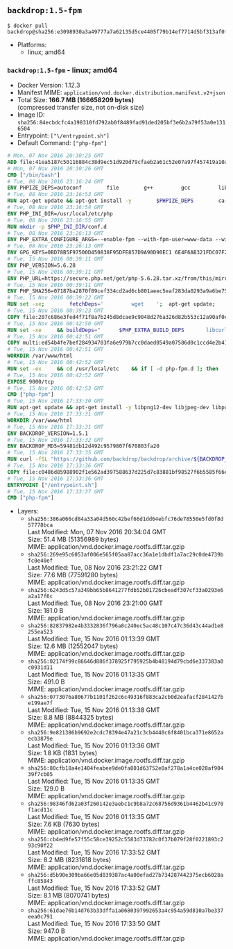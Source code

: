## `backdrop:1.5-fpm`

```console
$ docker pull backdrop@sha256:e3098930a3a49777a7a62135d5ce4405f79b14ef7714d5bf313af0f76cf3d6ba
```

-	Platforms:
	-	linux; amd64

### `backdrop:1.5-fpm` - linux; amd64

-	Docker Version: 1.12.3
-	Manifest MIME: `application/vnd.docker.distribution.manifest.v2+json`
-	Total Size: **166.7 MB (166658209 bytes)**  
	(compressed transfer size, not on-disk size)
-	Image ID: `sha256:84ecbdcfc4a198310fd792ab0f8489fad91ded205bf3e6b2a79f53a0e1316504`
-	Entrypoint: `["\/entrypoint.sh"]`
-	Default Command: `["php-fpm"]`

```dockerfile
# Mon, 07 Nov 2016 20:30:25 GMT
ADD file:41ea5187c50116884c38d9ec51d920d79cfaeb2a61c52e07a97f457419a10a4f in / 
# Mon, 07 Nov 2016 20:30:26 GMT
CMD ["/bin/bash"]
# Tue, 08 Nov 2016 23:16:24 GMT
ENV PHPIZE_DEPS=autoconf 		file 		g++ 		gcc 		libc-dev 		make 		pkg-config 		re2c
# Tue, 08 Nov 2016 23:16:53 GMT
RUN apt-get update && apt-get install -y 		$PHPIZE_DEPS 		ca-certificates 		curl 		libedit2 		libsqlite3-0 		libxml2 		xz-utils 	--no-install-recommends && rm -r /var/lib/apt/lists/*
# Tue, 08 Nov 2016 23:16:54 GMT
ENV PHP_INI_DIR=/usr/local/etc/php
# Tue, 08 Nov 2016 23:16:55 GMT
RUN mkdir -p $PHP_INI_DIR/conf.d
# Tue, 08 Nov 2016 23:26:13 GMT
ENV PHP_EXTRA_CONFIGURE_ARGS=--enable-fpm --with-fpm-user=www-data --with-fpm-group=www-data
# Tue, 08 Nov 2016 23:26:13 GMT
ENV GPG_KEYS=0BD78B5F97500D450838F95DFE857D9A90D90EC1 6E4F6AB321FDC07F2C332E3AC2BF0BC433CFC8B3
# Tue, 15 Nov 2016 00:39:11 GMT
ENV PHP_VERSION=5.6.28
# Tue, 15 Nov 2016 00:39:11 GMT
ENV PHP_URL=https://secure.php.net/get/php-5.6.28.tar.xz/from/this/mirror PHP_ASC_URL=https://secure.php.net/get/php-5.6.28.tar.xz.asc/from/this/mirror
# Tue, 15 Nov 2016 00:39:11 GMT
ENV PHP_SHA256=07187ba2870f89cef334cd2ad6cb801aeec5eaf283da0293a9a6be75d6786d11 PHP_MD5=1e01c66b2e67ab3b56a6180ee560fe4c
# Tue, 15 Nov 2016 00:39:22 GMT
RUN set -xe; 		fetchDeps=' 		wget 	'; 	apt-get update; 	apt-get install -y --no-install-recommends $fetchDeps; 	rm -rf /var/lib/apt/lists/*; 		mkdir -p /usr/src; 	cd /usr/src; 		wget -O php.tar.xz "$PHP_URL"; 		if [ -n "$PHP_SHA256" ]; then 		echo "$PHP_SHA256 *php.tar.xz" | sha256sum -c -; 	fi; 	if [ -n "$PHP_MD5" ]; then 		echo "$PHP_MD5 *php.tar.xz" | md5sum -c -; 	fi; 		if [ -n "$PHP_ASC_URL" ]; then 		wget -O php.tar.xz.asc "$PHP_ASC_URL"; 		export GNUPGHOME="$(mktemp -d)"; 		for key in $GPG_KEYS; do 			gpg --keyserver ha.pool.sks-keyservers.net --recv-keys "$key"; 		done; 		gpg --batch --verify php.tar.xz.asc php.tar.xz; 		rm -r "$GNUPGHOME"; 	fi; 		apt-get purge -y --auto-remove $fetchDeps
# Tue, 15 Nov 2016 00:39:23 GMT
COPY file:207c686e3fed4f71f8a7b245d8dcae9c9048d276a326d82b553c12a90af0c0ca in /usr/local/bin/ 
# Tue, 15 Nov 2016 00:42:50 GMT
RUN set -xe 	&& buildDeps=" 		$PHP_EXTRA_BUILD_DEPS 		libcurl4-openssl-dev 		libedit-dev 		libsqlite3-dev 		libssl-dev 		libxml2-dev 	" 	&& apt-get update && apt-get install -y $buildDeps --no-install-recommends && rm -rf /var/lib/apt/lists/* 		&& docker-php-source extract 	&& cd /usr/src/php 	&& ./configure 		--with-config-file-path="$PHP_INI_DIR" 		--with-config-file-scan-dir="$PHP_INI_DIR/conf.d" 				--disable-cgi 				--enable-ftp 		--enable-mbstring 		--enable-mysqlnd 				--with-curl 		--with-libedit 		--with-openssl 		--with-zlib 				$PHP_EXTRA_CONFIGURE_ARGS 	&& make -j "$(nproc)" 	&& make install 	&& { find /usr/local/bin /usr/local/sbin -type f -executable -exec strip --strip-all '{}' + || true; } 	&& make clean 	&& docker-php-source delete 		&& apt-get purge -y --auto-remove -o APT::AutoRemove::RecommendsImportant=false $buildDeps
# Tue, 15 Nov 2016 00:42:51 GMT
COPY multi:ed54b4fe7bef284934703fa6e979b7cc0daed0549a07586d0c1ccd4e2b41884a in /usr/local/bin/ 
# Tue, 15 Nov 2016 00:42:51 GMT
WORKDIR /var/www/html
# Tue, 15 Nov 2016 00:42:52 GMT
RUN set -ex 	&& cd /usr/local/etc 	&& if [ -d php-fpm.d ]; then 		sed 's!=NONE/!=!g' php-fpm.conf.default | tee php-fpm.conf > /dev/null; 		cp php-fpm.d/www.conf.default php-fpm.d/www.conf; 	else 		mkdir php-fpm.d; 		cp php-fpm.conf.default php-fpm.d/www.conf; 		{ 			echo '[global]'; 			echo 'include=etc/php-fpm.d/*.conf'; 		} | tee php-fpm.conf; 	fi 	&& { 		echo '[global]'; 		echo 'error_log = /proc/self/fd/2'; 		echo; 		echo '[www]'; 		echo '; if we send this to /proc/self/fd/1, it never appears'; 		echo 'access.log = /proc/self/fd/2'; 		echo; 		echo 'clear_env = no'; 		echo; 		echo '; Ensure worker stdout and stderr are sent to the main error log.'; 		echo 'catch_workers_output = yes'; 	} | tee php-fpm.d/docker.conf 	&& { 		echo '[global]'; 		echo 'daemonize = no'; 		echo; 		echo '[www]'; 		echo 'listen = [::]:9000'; 	} | tee php-fpm.d/zz-docker.conf
# Tue, 15 Nov 2016 00:42:52 GMT
EXPOSE 9000/tcp
# Tue, 15 Nov 2016 00:42:53 GMT
CMD ["php-fpm"]
# Tue, 15 Nov 2016 17:33:30 GMT
RUN apt-get update && apt-get install -y libpng12-dev libjpeg-dev libpq-dev 	&& rm -rf /var/lib/apt/lists/* 	&& docker-php-ext-configure gd --with-png-dir=/usr --with-jpeg-dir=/usr 	&& docker-php-ext-install gd mbstring pdo pdo_mysql pdo_pgsql zip
# Tue, 15 Nov 2016 17:33:31 GMT
WORKDIR /var/www/html
# Tue, 15 Nov 2016 17:33:31 GMT
ENV BACKDROP_VERSION=1.5.1
# Tue, 15 Nov 2016 17:33:32 GMT
ENV BACKDROP_MD5=59481db12d492c9579807f670803fa20
# Tue, 15 Nov 2016 17:33:35 GMT
RUN curl -fSL "https://github.com/backdrop/backdrop/archive/${BACKDROP_VERSION}.tar.gz" -o backdrop.tar.gz 	&& echo "${BACKDROP_MD5} *backdrop.tar.gz" | md5sum -c - 	&& tar -xz --strip-components=1 -f backdrop.tar.gz 	&& rm backdrop.tar.gz 	&& chown -R www-data:www-data sites
# Tue, 15 Nov 2016 17:33:36 GMT
COPY file:c0486d85988902f1e562ad397588637d225d7c83881bf98527f6b5585f66ee13 in /entrypoint.sh 
# Tue, 15 Nov 2016 17:33:36 GMT
ENTRYPOINT ["/entrypoint.sh"]
# Tue, 15 Nov 2016 17:33:37 GMT
CMD ["php-fpm"]
```

-	Layers:
	-	`sha256:386a066cd84a33a04d560c42bef66d1dd64ebfc76de78550e5fd0f8d57778bca`  
		Last Modified: Mon, 07 Nov 2016 20:34:04 GMT  
		Size: 51.4 MB (51356989 bytes)  
		MIME: application/vnd.docker.image.rootfs.diff.tar.gzip
	-	`sha256:269e95c6053af006e565f05aa87acc36a1e1dbdf1a7ac29c0de4739bfc0e40ef`  
		Last Modified: Tue, 08 Nov 2016 23:21:22 GMT  
		Size: 77.6 MB (77591280 bytes)  
		MIME: application/vnd.docker.image.rootfs.diff.tar.gzip
	-	`sha256:6243d5c57a349bb65b8641277fdb52b01726cbeadf307cf33a0293e6a2a17f6c`  
		Last Modified: Tue, 08 Nov 2016 23:21:00 GMT  
		Size: 181.0 B  
		MIME: application/vnd.docker.image.rootfs.diff.tar.gzip
	-	`sha256:82837982e4b3332836f796a8c240ec5ac48c107c47c36d43c44ad1e8255ea523`  
		Last Modified: Tue, 15 Nov 2016 01:13:39 GMT  
		Size: 12.6 MB (12552047 bytes)  
		MIME: application/vnd.docker.image.rootfs.diff.tar.gzip
	-	`sha256:02174f99c86646d886f378925f795925b4b48194d79cbd6e337383a0c0931d11`  
		Last Modified: Tue, 15 Nov 2016 01:13:35 GMT  
		Size: 491.0 B  
		MIME: application/vnd.docker.image.rootfs.diff.tar.gzip
	-	`sha256:0773076a80677b1101f262c6c49316f883ca2cb0d2eafacf2841427be199ae7f`  
		Last Modified: Tue, 15 Nov 2016 01:13:38 GMT  
		Size: 8.8 MB (8844325 bytes)  
		MIME: application/vnd.docker.image.rootfs.diff.tar.gzip
	-	`sha256:9e821386b9692e2cdc78394e47a21c3cb4440c6f8401bca371e8652aecb3879e`  
		Last Modified: Tue, 15 Nov 2016 01:13:36 GMT  
		Size: 1.8 KB (1831 bytes)  
		MIME: application/vnd.docker.image.rootfs.diff.tar.gzip
	-	`sha256:80cfb18a4e1404feabee9de0fa801d63752e0af278a1a4ce028af90439f7cb05`  
		Last Modified: Tue, 15 Nov 2016 01:13:35 GMT  
		Size: 129.0 B  
		MIME: application/vnd.docker.image.rootfs.diff.tar.gzip
	-	`sha256:98346fd62a03f260142e3aebc1c9b8a72c68756d9361b4462b41c970f1acd11c`  
		Last Modified: Tue, 15 Nov 2016 01:13:35 GMT  
		Size: 7.6 KB (7630 bytes)  
		MIME: application/vnd.docker.image.rootfs.diff.tar.gzip
	-	`sha256:cb4ed9fe57f55c58ce39252c5583d73782c0f37b079f28f0221893c293c90f22`  
		Last Modified: Tue, 15 Nov 2016 17:33:52 GMT  
		Size: 8.2 MB (8231618 bytes)  
		MIME: application/vnd.docker.image.rootfs.diff.tar.gzip
	-	`sha256:d5b90e309ba66e05d839387ac4a00efad27b734287442375ecb6028affc85843`  
		Last Modified: Tue, 15 Nov 2016 17:33:52 GMT  
		Size: 8.1 MB (8070741 bytes)  
		MIME: application/vnd.docker.image.rootfs.diff.tar.gzip
	-	`sha256:61dae76b14d763b33dffa1a0680397992653a4c954a59d810a7be337eea0c791`  
		Last Modified: Tue, 15 Nov 2016 17:33:50 GMT  
		Size: 947.0 B  
		MIME: application/vnd.docker.image.rootfs.diff.tar.gzip
